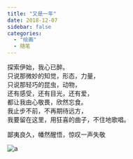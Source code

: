 ```yaml
---
title: "又是一年"
date: 2018-12-07
sidebar: false
categories:
  - "绘画"
  - 随笔
---
```


探索伊始，我心已醉。  
只说那微妙的知觉，形态，力量，   
只说那轻巧的昆虫，动物，   
还有感受，还有目光，还有爱，   
都让我由心敬畏，欣然忘食。   
我止步不前，不再期待远方，   
我要留在这里，用狂喜的曲子，不住地歌唱。   

鄙夷良久，幡然醒悟，惊叹一声失敬   

![a](/img/6a33803731e5e0b2738b674aef3a616.jpg)